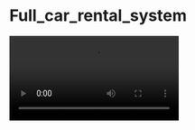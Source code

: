 # Full_car_rental_system

<video src="https://drive.google.com/file/d/1MbJLDK1H-HySNZUB0o8HWeO1eTwC1g4u/view?usp=sharing" />

